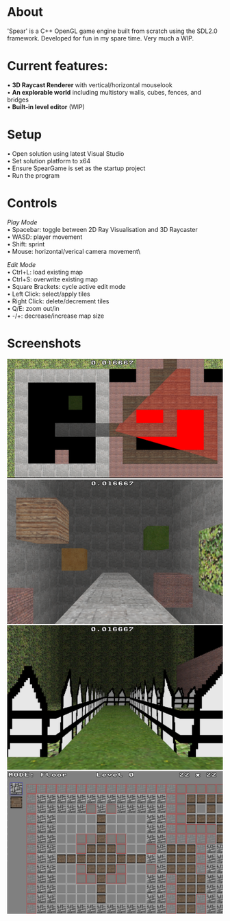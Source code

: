 # About
'Spear' is a C++ OpenGL game engine built from scratch using the SDL2.0 framework. Developed for fun in my spare time. Very much a WIP.

# Current features:
•  **3D Raycast Renderer** with vertical/horizontal mouselook\
•  **An explorable world** including multistory walls, cubes, fences, and bridges\
•  **Built-in level editor** (WIP)

# Setup
• Open solution using latest Visual Studio\
• Set solution platform to x64\
• Ensure SpearGame is set as the startup project\
• Run the program

# Controls
*Play Mode*\
• Spacebar: toggle between 2D Ray Visualisation and 3D Raycaster\
• WASD: player movement\
• Shift: sprint\
• Mouse: horizontal/verical camera movement\

*Edit Mode*\
• Ctrl+L: load existing map\
• Ctrl+S: overwrite existing map\
• Square Brackets: cycle active edit mode\
• Left Click: select/apply tiles\
• Right Click: delete/decrement tiles\
• Q/E: zoom out/in\
• -/+: decrease/increase map size

# Screenshots
![2D View](Screenshots/2DView.png)
![3D View](Screenshots/3DView.png)
![Fence View](Screenshots/FenceView.png)
![Level Editor](Screenshots/LevelEditor.png)